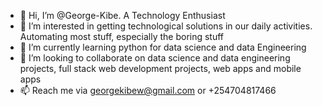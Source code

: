 - 👋 Hi, I’m @George-Kibe. A Technology Enthusiast
- 👀 I’m interested in getting technological solutions in our daily activities. Automating most stuff, especially the boring stuff
- 🌱 I’m currently learning python for data science and data Engineering
- 💞️ I’m looking to collaborate on data science and data engineering projects, full stack web development projects, web apps and mobile apps
- 📫 Reach me via georgekibew@gmail.com or +254704817466

<!---
George-Kibe/George-Kibe is a ✨ special ✨ repository because its `README.md` (this file) appears on your GitHub profile.
You can click the Preview link to take a look at your changes.
--->
